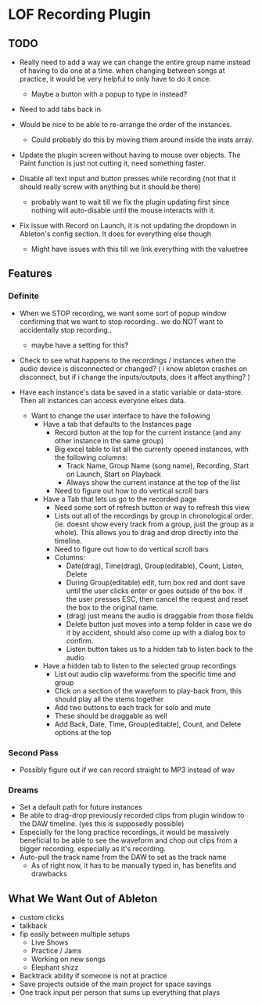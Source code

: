 # LOF Recording Plugin

## TODO
- Really need to add a way we can change the entire group name instead of having
  to do one at a time.  when changing between songs at practice, it would be
  very helpful to only have to do it once.
  - Maybe a button with a popup to type in instead?

- Need to add tabs back in

- Would be nice to be able to re-arrange the order of the instances.
  - Could probably do this by moving them around inside the insts array.

- Update the plugin screen without having to mouse over objects.  The Paint
  function is just not cutting it, need something faster.

- Disable all text input and button presses while recording (not that it should
  really screw with anything but it should be there)
  - probably want to wait till we fix the plugin updating first since nothing
    will auto-disable until the mouse interacts with it.

- Fix issue with Record on Launch, it is not updating the dropdown in Ableton's
  config section.  It does for everything else though
  - Might have issues with this till we link everything with the valuetree

## Features

### Definite
- When we STOP recording, we want some sort of popup window confirming that we
  want to stop recording.. we do NOT want to accidentally stop recording..
  - maybe have a setting for this?

- Check to see what happens to the recordings / instances when the audio device
  is disconnected or changed? ( i know ableton crashes on disconnect, but if i
  change the inputs/outputs, does it affect anything? )

- Have each instance's data be saved in a static variable or data-store.  Then
  all instances can access everyone elses data.
  - Want to change the user interface to have the following
    - Have a tab that defaults to the Instances page
      - Record button at the top for the current instance (and any other instance
        in the same group)
      - Big excel table to list all the currenty opened instances, with the
        following columns:
        - Track Name, Group Name (song name), Recording, Start on Launch, Start on Playback
        - Always show the current instance at the top of the list
      - Need to figure out how to do vertical scroll bars
    - Have a Tab that lets us go to the recorded page
      - Need some sort of refresh button or way to refresh this view
      - Lists out all of the recordings by group in chronological order. (ie.
        doesnt show every track from a group, just the group as a whole).  This
        allows you to drag and drop directly into the timeline.
      - Need to figure out how to do vertical scroll bars
      - Columns:
        - Date(drag), Time(drag), Group(editable), Count, Listen, Delete
        - During Group(editable) edit, turn box red and dont save until the user
          clicks enter or goes outside of the box.  If the user presses ESC,
          then cancel the request and reset the box to the original name.
        - (drag) just means the audio is draggable from those fields
        - Delete button just moves into a temp folder in case we do it by
          accident, should also come up with a dialog box to confirm.
        - Listen button takes us to a hidden tab to listen back to the audio
    - Have a hidden tab to listen to the selected group recordings
      - List out audio clip waveforms from the specific time and group
      - Click on a section of the waveform to play-back from, this should play
        all the stems together
      - Add two buttons to each track for solo and mute
      - These should be draggable as well
      - Add Back, Date, Time, Group(editable), Count, and Delete options at the top

### Second Pass
- Possibly figure out if we can record straight to MP3 instead of wav

### Dreams
- Set a default path for future instances
- Be able to drag-drop previously recorded clips from plugin window to the DAW
  timeline.  (yes this is supposedly possible)
- Especially for the long practice recordings, it would be massively beneficial
  to be able to see the waveform and chop out clips from a bigger recording.
  especially as it's recording.
- Auto-pull the track name from the DAW to set as the track name
  - As of right now, it has to be manually typed in, has benefits and drawbacks


## What We Want Out of Ableton
- custom clicks
- talkback
- fip easily between multiple setups
  - Live Shows
  - Practice / Jams
  - Working on new songs
  - Elephant shizz
- Backtrack ability if someone is not at practice
- Save projects outside of the main project for space savings
- One track input per person that sums up everything that plays
